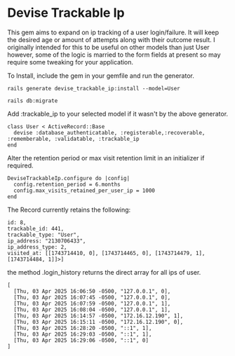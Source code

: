 # Devise Trackable Ip

This gem aims to expand on  ip tracking of a user login/failure. It will keep the desired age or amount of attempts along with their outcome result. I originally intended for this to be useful on other models than just User however, some of the logic is married to the form fields at present so may require some tweaking for your application.

To Install, include the gem in your gemfile and run the generator.
```
rails generate devise_trackable_ip:install --model=User

rails db:migrate
```
Add :trackable_ip to your selected model if it wasn't by the above generator.


```
class User < ActiveRecord::Base
  devise :database_authenticatable, :registerable,:recoverable, :rememberable, :validatable, :trackable_ip
end
```

Alter the retention period or max visit retention limit in an initializer if required.
```
DeviseTrackableIp.configure do |config|
  config.retention_period = 6.months
  config.max_visits_retained_per_user_ip = 1000
end
```

The Record currently retains the following:
```
id: 8,
trackable_id: 441,
trackable_type: "User",
ip_address: "2130706433",
ip_address_type: 2,
visited_at: [[1743714410, 0], [1743714465, 0], [1743714479, 1], [1743714484, 1]]>]
```

the method <Model>.login_history returns the direct array for all ips of user.

```
[
  [Thu, 03 Apr 2025 16:06:50 -0500, "127.0.0.1", 0],
  [Thu, 03 Apr 2025 16:07:45 -0500, "127.0.0.1", 0],
  [Thu, 03 Apr 2025 16:07:59 -0500, "127.0.0.1", 1],
  [Thu, 03 Apr 2025 16:08:04 -0500, "127.0.0.1", 1],
  [Thu, 03 Apr 2025 16:14:57 -0500, "172.16.12.190", 1],
  [Thu, 03 Apr 2025 16:15:11 -0500, "172.16.12.190", 0],
  [Thu, 03 Apr 2025 16:28:20 -0500, "::1", 1],
  [Thu, 03 Apr 2025 16:29:03 -0500, "::1", 1],
  [Thu, 03 Apr 2025 16:29:06 -0500, "::1", 0]
]
```